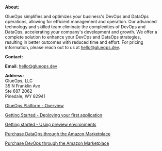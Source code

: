 
**About:**

GlueOps simplifies and optimizes your business's DevOps and DataOps operations, allowing for efficient management and operation. Our advanced technology and skilled team eliminate the complexities of DevOps and DataOps, accelerating your company's development and growth. We offer a complete solution to enhance your DevOps and DataOps strategies, resulting in better outcomes with reduced time and effort. For pricing information, please reach out to us at hello@glueops.dev.

**Contact:**

**Email:** hello@glueops.dev

**Address:**<br>
GlueOps, LLC<br>
35 N Franklin Ave <br>
Ste 687 2062 <br>
Pinedale, WY 82941


[GlueOps Platform - Overview](./overview.md)

[Getting Started - Deploying your first application](./quickstarts/hello-world.md)

[Getting started - Using preview environments](./quickstarts/previews.md)


[Purchase DataOps through the Amazon Marketplace](https://aws.amazon.com/marketplace/pp/prodview-mfwjl2qdvhaes?sr=0-1&ref_=beagle&applicationId=AWSMPContessa)

[Purchase DevOps through the Amazon Marketplace](https://aws.amazon.com/marketplace/pp/prodview-soaz2d3nlms6k?sr=0-2&ref_=beagle&applicationId=AWSMPContessa)
